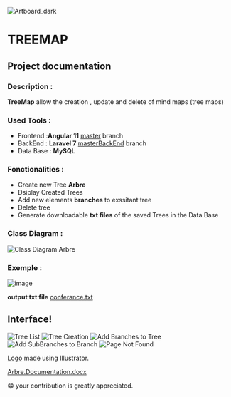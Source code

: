 ![Artboard_dark](https://user-images.githubusercontent.com/52804863/121508755-dd23d300-c9dd-11eb-8c16-c7ea53b13acc.png)



# TREEMAP


## Project documentation

### Description :
  **TreeMap** allow the creation , update and delete of mind maps (tree maps) 
  
### Used Tools :
  - Frontend :**Angular 11** [master](https://github.com/toufik7/TREEMAP/tree/master) branch
  - BackEnd : **Laravel  7** [masterBackEnd](https://github.com/toufik7/TREEMAP/tree/masterBackend) branch 
  - Data Base : **MySQL**

### Fonctionalities :

 - Create new Tree **Arbre**
 - Dsiplay Created Trees
 - Add new elements **branches** to exssitant tree 
 - Delete tree
 - Generate downloadable **txt files** of the saved Trees in the Data Base 

### Class Diagram :
![Class Diagram Arbre](https://user-images.githubusercontent.com/52804863/121510905-080f2680-c9e0-11eb-9559-b008b3d4c8fa.png)

### Exemple :
 ![image](https://user-images.githubusercontent.com/52804863/121510986-1c532380-c9e0-11eb-8278-b37b596fa4a8.png)
 
 **output txt file**
 [conferance.txt](https://github.com/toufik7/TREEMAP/files/6630619/conferance.2.txt)
 
 ## Interface!
 
![Tree List](https://user-images.githubusercontent.com/52804863/121513135-69d09000-c9e2-11eb-9e83-c84dfa8769ce.png)
![Tree Creation](https://user-images.githubusercontent.com/52804863/121513139-6b01bd00-c9e2-11eb-8785-3e69ff2458cb.png)
![Add Branches to Tree](https://user-images.githubusercontent.com/52804863/121513143-6b9a5380-c9e2-11eb-89ba-beab4e092250.png)
![Add SubBranches to Branch](https://user-images.githubusercontent.com/52804863/121513148-6ccb8080-c9e2-11eb-86fb-05604567bc24.png)
![Page Not Found](https://user-images.githubusercontent.com/52804863/121513129-6806cc80-c9e2-11eb-91be-2503d50c3ce9.png)

[Logo]() made using Illustrator.

[Arbre.Documentation.docx](https://github.com/toufik7/TREEMAP/files/6630811/Arbre.Documentation.docx)

:grin: your contribution is greatly appreciated.
